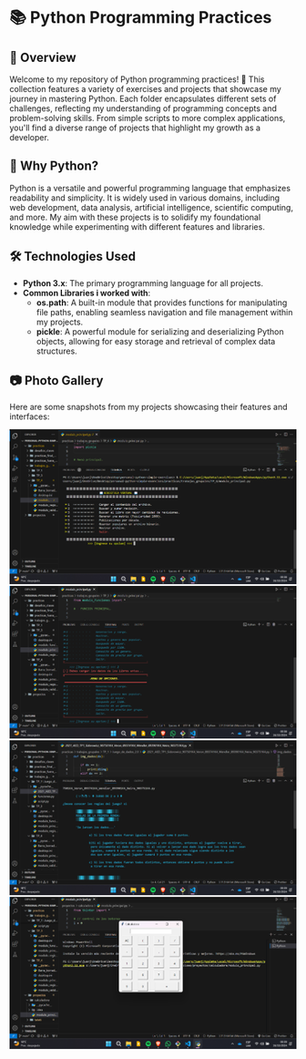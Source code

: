 # 📚 Python Programming Practices

## 📂 Overview
Welcome to my repository of Python programming practices! 🐍 This collection features a variety of exercises and projects that showcase my journey in mastering Python. Each folder encapsulates different sets of challenges, reflecting my understanding of programming concepts and problem-solving skills. From simple scripts to more complex applications, you'll find a diverse range of projects that highlight my growth as a developer.

## 🌟 Why Python?
Python is a versatile and powerful programming language that emphasizes readability and simplicity. It is widely used in various domains, including web development, data analysis, artificial intelligence, scientific computing, and more. My aim with these projects is to solidify my foundational knowledge while experimenting with different features and libraries.

## 🛠️ Technologies Used
- **Python 3.x**: The primary programming language for all projects.
- **Common Libraries i worked with**:
  - **os.path**: A built-in module that provides functions for manipulating file paths, enabling seamless navigation and file management within my projects.
  - **pickle**: A powerful module for serializing and deserializing Python objects, allowing for easy storage and retrieval of complex data structures.

## 📷 Photo Gallery
Here are some snapshots from my projects showcasing their features and interfaces:

![Project 1](project-assets/img1.png)
![Project 2](project-assets/img2.png)
![Project 3](project-assets/img3.png)
![Project 1](project-assets/img4.png)
